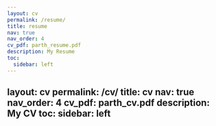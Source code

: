 ```yaml
---
layout: cv
permalink: /resume/
title: resume
nav: true
nav_order: 4
cv_pdf: parth_resume.pdf
description: My Resume
toc:
  sidebar: left
---
```

layout: cv
permalink: /cv/
title: cv
nav: true
nav_order: 4
cv_pdf: parth_cv.pdf
description: My CV
toc:
  sidebar: left
---


